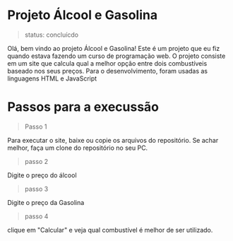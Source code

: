 <h1>Projeto Álcool e Gasolina</h1>

> status: concluícdo

Olá, bem vindo ao projeto Álcool e Gasolina!
Este é um projeto que eu fiz quando estava fazendo um curso de programação web.
O projeto consiste em um site que calcula qual a melhor opção entre dois combustíveis baseado nos seus preços. 
Para o desenvolvimento, foram usadas as linguagens HTML e JavaScript

<h1>Passos para a execussão</h1>

> Passo 1

Para executar o site, baixe ou copie os arquivos do repositório. Se achar melhor, faça um clone do repositório no seu PC.

> passo 2

Digite o preço do álcool

> passo 3

Digite o preço da Gasolina

> passo 4

clique em "Calcular" e veja qual combustível é melhor de ser utilizado.


